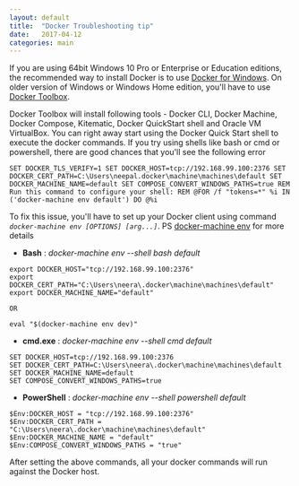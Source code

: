 ```yaml
---
layout: default
title:  "Docker Troubleshooting tip"
date:   2017-04-12
categories: main
---
```


If you are using 64bit Windows 10 Pro or Enterprise or Education editions, the recommended way to install Docker is to use [Docker for Windows](https://www.docker.com/docker-windows). On older version of Windows or Windows Home edition, you'll have to use [Docker Toolbox](https://www.docker.com/products/docker-toolbox). 

Docker Toolbox will install following tools - Docker CLI, Docker Machine, Docker Compose, Kitematic, Docker QuickStart shell and Oracle VM VirtualBox. You can right away start using the Docker Quick Start shell to execute the docker commands. If you try using shells like bash or cmd or powershell, there are good chances that you'll see the following error

```
SET DOCKER_TLS_VERIFY=1 SET DOCKER_HOST=tcp://192.168.99.100:2376 SET DOCKER_CERT_PATH=C:\Users\neepal.docker\machine\machines\default SET DOCKER_MACHINE_NAME=default SET COMPOSE_CONVERT_WINDOWS_PATHS=true REM Run this command to configure your shell: REM @FOR /f "tokens=*" %i IN ('docker-machine env default') DO @%i
```
To fix this issue, you'll have to set up your Docker client using command *`docker-machine env [OPTIONS] [arg...]`*. PS [docker-machine env](https://docs.docker.com/machine/reference/env/) for more details

* **Bash** : *docker-machine env --shell bash default*
```export DOCKER_TLS_VERIFY="1"
export DOCKER_HOST="tcp://192.168.99.100:2376"
export DOCKER_CERT_PATH="C:\Users\neera\.docker\machine\machines\default"
export DOCKER_MACHINE_NAME="default" 

OR 

eval "$(docker-machine env dev)"
```

* **cmd.exe** : *docker-machine env --shell cmd default*
```SET DOCKER_TLS_VERIFY=1
SET DOCKER_HOST=tcp://192.168.99.100:2376
SET DOCKER_CERT_PATH=C:\Users\neera\.docker\machine\machines\default
SET DOCKER_MACHINE_NAME=default
SET COMPOSE_CONVERT_WINDOWS_PATHS=true
```

* **PowerShell** : *docker-machine env --shell powershell default*
```$Env:DOCKER_TLS_VERIFY = "1"
$Env:DOCKER_HOST = "tcp://192.168.99.100:2376"
$Env:DOCKER_CERT_PATH = "C:\Users\neera\.docker\machine\machines\default"
$Env:DOCKER_MACHINE_NAME = "default"
$Env:COMPOSE_CONVERT_WINDOWS_PATHS = "true"
```

After setting the above commands, all your docker commands will run against the Docker host.
